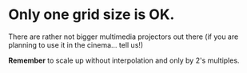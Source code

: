 Only one grid size is OK.
===

There are rather not bigger multimedia projectors out there (if you are planning to use it in the cinema... tell us!)

**Remember** to scale up without interpolation and only by 2's multiples.
